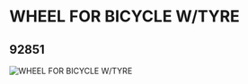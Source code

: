 # WHEEL FOR BICYCLE W/TYRE
## 92851
![WHEEL FOR BICYCLE W/TYRE](https://lc-www-live-s.legocdn.com/media/bricks/5/2/4622574.jpg)